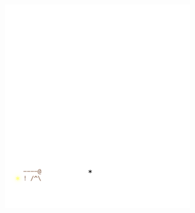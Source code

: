 <img align="left" style="float: left;" src="progress.png" width="530px">

<pre>
&nbsp;
<a href='day/1'>Day 1: Trebuchet?!</a>
</pre>
